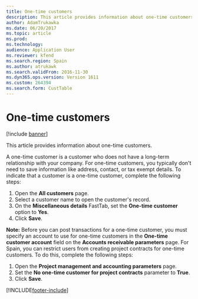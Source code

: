 ```yaml
---
title: One-time customers
description: This article provides information about one-time customers.
author: AdamTrukawka
ms.date: 06/20/2017
ms.topic: article
ms.prod: 
ms.technology: 
audience: Application User
ms.reviewer: kfend
ms.search.region: Spain
ms.author: atrukawk
ms.search.validFrom: 2016-11-30
ms.dyn365.ops.version: Version 1611
ms.custom: 264394
ms.search.form: CustTable
---
```


# One-time customers

[!include [banner](../includes/banner.md)]

This article provides information about one-time customers.  

A one-time customer is a customer who does not have a long-term relationship with your company. For one-time customers, you typically don't need to save information like address, contact, or tax exempt details. To indicate that a customer is a one-time customer, complete the following steps:

1.  Open the **All customers** page.
2.  Select a customer name to open the customer's record.
3.  On the **Miscellaneous details** FastTab, set the **One-time customer** option to **Yes**.
4.  Click **Save**.

**Note:** Before you can post transactions for a one-time customer, you must specify an account to use for one-time customers in the **One-time customer account** field on the **Accounts receivable parameters** page. For Spain, you can restrict users from creating project contracts for one-time customers. To do this, complete the following steps:

1.  Open the **Project management and accounting parameters** page.
2.  Set the **No one-time customer for project contracts** parameter to **True**.
3.  Click **Save**.






[!INCLUDE[footer-include](../../includes/footer-banner.md)]
